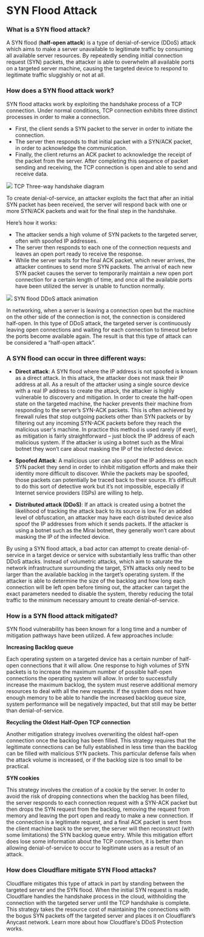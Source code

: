 # SYN Flood Attack

### What is a SYN flood attack?

A SYN flood (**half-open attack**) is a type of denial-of-service (DDoS) attack which aims to make a server unavailable to legitimate traffic by consuming all available server resources. By repeatedly sending initial connection request (SYN) packets, the attacker is able to overwhelm all available ports on a targeted server machine, causing the targeted device to respond to legitimate traffic sluggishly or not at all.

### How does a SYN flood attack work?

SYN flood attacks work by exploiting the handshake process of a TCP connection. Under normal conditions, TCP connection exhibits three distinct processes in order to make a connection.

- First, the client sends a SYN packet to the server in order to initiate the connection.
- The server then responds to that initial packet with a SYN/ACK packet, in order to acknowledge the communication.
- Finally, the client returns an ACK packet to acknowledge the receipt of the packet from the server. After completing this sequence of packet sending and receiving, the TCP connection is open and able to send and receive data.

![](https://www.cloudflare.com/img/learning/ddos/syn-flood-ddos-attack/syn-flood-attack-ddos-attack-diagram-1.png)
TCP Three-way handshake diagram

To create denial-of-service, an attacker exploits the fact that after an initial SYN packet has been received, the server will respond back with one or more SYN/ACK packets and wait for the final step in the handshake. 

Here’s how it works:

- The attacker sends a high volume of SYN packets to the targeted server, often with spoofed IP addresses.
- The server then responds to each one of the connection requests and leaves an open port ready to receive the response.
- While the server waits for the final ACK packet, which never arrives, the attacker continues to send more SYN packets. The arrival of each new SYN packet causes the server to temporarily maintain a new open port connection for a certain length of time, and once all the available ports have been utilized the server is unable to function normally.

![](https://www.cloudflare.com/img/learning/ddos/syn-flood-ddos-attack/syn-flood-attack-ddos-attack-diagram-2.png)
SYN flood DDoS attack animation

In networking, when a server is leaving a connection open but the machine on the other side of the connection is not, the connection is considered half-open. In this type of DDoS attack, the targeted server is continuously leaving open connections and waiting for each connection to timeout before the ports become available again. The result is that this type of attack can be considered a “half-open attack”.

### A SYN flood can occur in three different ways:

- **Direct attack**: A SYN flood where the IP address is not spoofed is known as a direct attack. In this attack, the attacker does not mask their IP address at all. As a result of the attacker using a single source device with a real IP address to create the attack, the attacker is highly vulnerable to discovery and mitigation. In order to create the half-open state on the targeted machine, the hacker prevents their machine from responding to the server’s SYN-ACK packets. This is often achieved by firewall rules that stop outgoing packets other than SYN packets or by filtering out any incoming SYN-ACK packets before they reach the malicious user's machine. In practice this method is used rarely (if ever), as mitigation is fairly straightforward – just block the IP address of each malicious system. If the attacker is using a botnet such as the Mirai botnet they won’t care about masking the IP of the infected device.

- **Spoofed Attack**: A malicious user can also spoof the IP address on each SYN packet they send in order to inhibit mitigation efforts and make their identity more difficult to discover. While the packets may be spoofed, those packets can potentially be traced back to their source. It’s difficult to do this sort of detective work but it’s not impossible, especially if Internet service providers (ISPs) are willing to help.

- **Distributed attack (DDoS)**: If an attack is created using a botnet the likelihood of tracking the attack back to its source is low. For an added level of obfuscation, an attacker may have each distributed device also spoof the IP addresses from which it sends packets. If the attacker is using a botnet such as the Mirai botnet, they generally won’t care about masking the IP of the infected device.

By using a SYN flood attack, a bad actor can attempt to create denial-of-service in a target device or service with substantially less traffic than other DDoS attacks. Instead of volumetric attacks, which aim to saturate the network infrastructure surrounding the target, SYN attacks only need to be larger than the available backlog in the target’s operating system. If the attacker is able to determine the size of the backlog and how long each connection will be left open before timing out, the attacker can target the exact parameters needed to disable the system, thereby reducing the total traffic to the minimum necessary amount to create denial-of-service.

### How is a SYN flood attack mitigated?

SYN flood vulnerability has been known for a long time and a number of mitigation pathways have been utilized. A few approaches include:

**Increasing Backlog queue**

Each operating system on a targeted device has a certain number of half-open connections that it will allow. One response to high volumes of SYN packets is to increase the maximum number of possible half-open connections the operating system will allow. In order to successfully increase the maximum backlog, the system must reserve additional memory resources to deal with all the new requests. If the system does not have enough memory to be able to handle the increased backlog queue size, system performance will be negatively impacted, but that still may be better than denial-of-service.

**Recycling the Oldest Half-Open TCP connection**

Another mitigation strategy involves overwriting the oldest half-open connection once the backlog has been filled. This strategy requires that the legitimate connections can be fully established in less time than the backlog can be filled with malicious SYN packets. This particular defense fails when the attack volume is increased, or if the backlog size is too small to be practical.

**SYN cookies**

This strategy involves the creation of a cookie by the server. In order to avoid the risk of dropping connections when the backlog has been filled, the server responds to each connection request with a SYN-ACK packet but then drops the SYN request from the backlog, removing the request from memory and leaving the port open and ready to make a new connection. If the connection is a legitimate request, and a final ACK packet is sent from the client machine back to the server, the server will then reconstruct (with some limitations) the SYN backlog queue entry. While this mitigation effort does lose some information about the TCP connection, it is better than allowing denial-of-service to occur to legitimate users as a result of an attack.

### How does Cloudflare mitigate SYN Flood attacks?

Cloudflare mitigates this type of attack in part by standing between the targeted server and the SYN flood. When the initial SYN request is made, Cloudflare handles the handshake process in the cloud, withholding the connection with the targeted server until the TCP handshake is complete. This strategy takes the resource cost of maintaining the connections with the bogus SYN packets off the targeted server and places it on Cloudflare’s Anycast network. Learn more about how Cloudflare's DDoS Protection works.